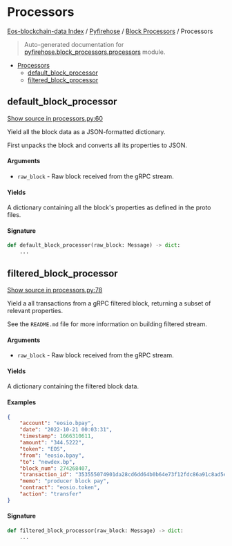 # Processors

[Eos-blockchain-data Index](../../README.md#eos-blockchain-data-index) /
[Pyfirehose](../index.md#pyfirehose) /
[Block Processors](./index.md#block-processors) /
Processors

> Auto-generated documentation for [pyfirehose.block_processors.processors](https://github.com/Krow10/eos-blockchain-data/blob/main/pyfirehose/block_processors/processors.py) module.

- [Processors](#processors)
  - [default_block_processor](#default_block_processor)
  - [filtered_block_processor](#filtered_block_processor)

## default_block_processor

[Show source in processors.py:60](https://github.com/Krow10/eos-blockchain-data/blob/main/pyfirehose/block_processors/processors.py#L60)

Yield all the block data as a JSON-formatted dictionary.

First unpacks the block and converts all its properties to JSON.

#### Arguments

- `raw_block` - Raw block received from the gRPC stream.

#### Yields

A dictionary containing all the block's properties as defined in the proto files.

#### Signature

```python
def default_block_processor(raw_block: Message) -> dict:
    ...
```



## filtered_block_processor

[Show source in processors.py:78](https://github.com/Krow10/eos-blockchain-data/blob/main/pyfirehose/block_processors/processors.py#L78)

Yield a all transactions from a gRPC filtered block, returning a subset of relevant properties.

See the `README.md` file for more information on building filtered stream.

#### Arguments

- `raw_block` - Raw block received from the gRPC stream.

#### Yields

A dictionary containing the filtered block data.

#### Examples

```json
{
    "account": "eosio.bpay",
    "date": "2022-10-21 00:03:31",
    "timestamp": 1666310611,
    "amount": "344.5222",
    "token": "EOS",
    "from": "eosio.bpay",
    "to": "newdex.bp",
    "block_num": 274268407,
    "transaction_id": "353555074901da28cd6dd64b0b64e73f12fdc86a91c8ad5e25b68952979aeed0",
    "memo": "producer block pay",
    "contract": "eosio.token",
    "action": "transfer"
}
```

#### Signature

```python
def filtered_block_processor(raw_block: Message) -> dict:
    ...
```


